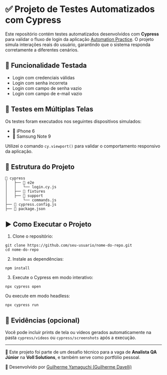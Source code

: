 
# ✅ Projeto de Testes Automatizados com Cypress

Este repositório contém testes automatizados desenvolvidos com **Cypress** para validar o fluxo de login da aplicação [Automation Practice](https://automationpratice.com.br). O projeto simula interações reais do usuário, garantindo que o sistema responda corretamente a diferentes cenários.

## 🧪 Funcionalidade Testada

- Login com credenciais válidas  
- Login com senha incorreta  
- Login com campo de senha vazio  
- Login com campo de e-mail vazio  

## 📱 Testes em Múltiplas Telas

Os testes foram executados nos seguintes dispositivos simulados:

- 📱 iPhone 6  
- 📱 Samsung Note 9  

Utilizei o comando `cy.viewport()` para validar o comportamento responsivo da aplicação.

## 📁 Estrutura do Projeto

```
📁 cypress
│   ├── 📁 e2e
│   │   └── login.cy.js
│   ├── 📁 fixtures
│   ├── 📁 support
│       └── commands.js
├── 📄 cypress.config.js
├── 📄 package.json
```

## ▶️ Como Executar o Projeto

1. Clone o repositório:
```
git clone https://github.com/seu-usuario/nome-do-repo.git
cd nome-do-repo
```

2. Instale as dependências:
```
npm install
```

3. Execute o Cypress em modo interativo:
```
npx cypress open
```

Ou execute em modo headless:
```
npx cypress run
```

## 📸 Evidências (opcional)

Você pode incluir prints de tela ou vídeos gerados automaticamente na pasta `cypress/videos` ou `cypress/screenshots` após a execução.

---

🔎 Este projeto foi parte de um desafio técnico para a vaga de **Analista QA Júnior** na **Voll Solutions**, e também serve como portfólio pessoal.

📌 Desenvolvido por [Guilherme Yamaguchi (Guilherme Davelli)](https://www.linkedin.com/in/davelli-y)
